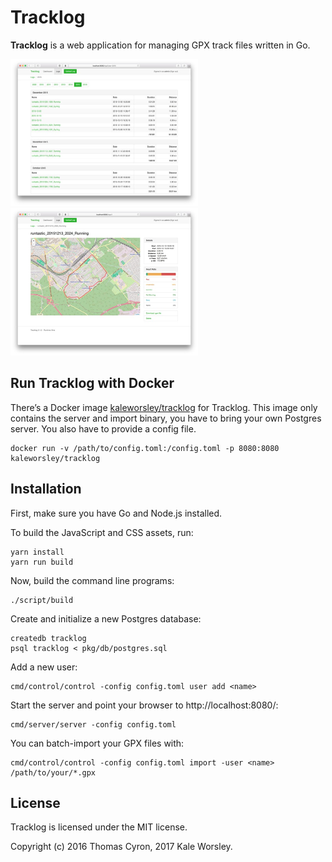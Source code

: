 # Tracklog

**Tracklog** is a web application for managing GPX track files written in Go.

<a href="https://raw.githubusercontent.com/kaleworsley/tracklog/master/doc/screenshots/logs.jpg"><img src="doc/screenshots/logs-thumbnail.jpg" width="300"></a>
<a href="https://raw.githubusercontent.com/kaleworsley/tracklog/master/doc/screenshots/log.jpg"><img src="doc/screenshots/log-thumbnail.jpg" width="300"></a>

## Run Tracklog with Docker

There’s a Docker image [kaleworsley/tracklog](https://hub.docker.com/r/kaleworsley/tracklog)
for Tracklog. This image only contains the server and import binary, you have to
bring your own Postgres server. You also have to provide a config file.

    docker run -v /path/to/config.toml:/config.toml -p 8080:8080 kaleworsley/tracklog

## Installation

First, make sure you have Go and Node.js installed.

To build the JavaScript and CSS assets, run:

    yarn install
    yarn run build

Now, build the command line programs:

    ./script/build

Create and initialize a new Postgres database:

    createdb tracklog
    psql tracklog < pkg/db/postgres.sql

Add a new user:

    cmd/control/control -config config.toml user add <name>

Start the server and point your browser to http://localhost:8080/:

    cmd/server/server -config config.toml

You can batch-import your GPX files with:

    cmd/control/control -config config.toml import -user <name> /path/to/your/*.gpx

## License

Tracklog is licensed under the MIT license.

Copyright (c) 2016 Thomas Cyron, 2017 Kale Worsley.
